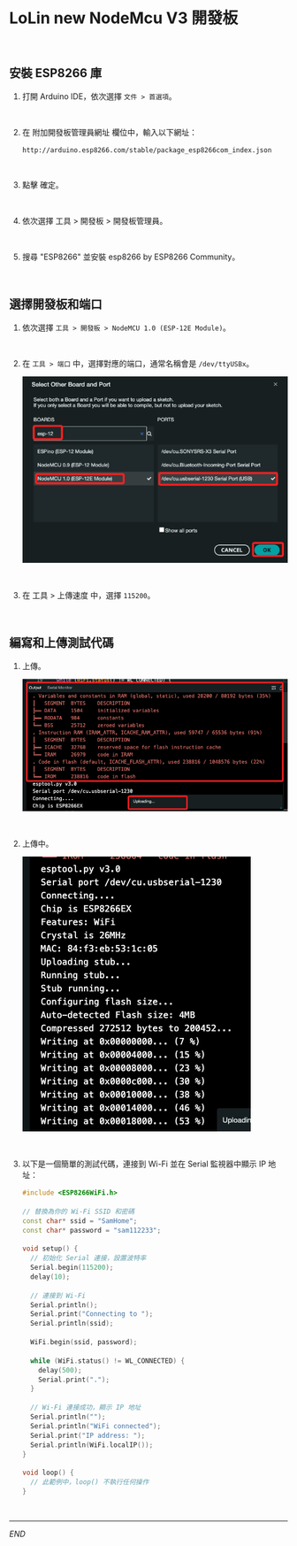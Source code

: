 # LoLin new NodeMcu V3 開發板

<br>

## 安裝 ESP8266 庫

1. 打開 Arduino IDE，依次選擇 `文件 > 首選項`。

<br>

2. 在 附加開發板管理員網址 欄位中，輸入以下網址：

    ```
    http://arduino.esp8266.com/stable/package_esp8266com_index.json
    ```

<br>

3. 點擊 確定。

<br>

4. 依次選擇 工具 > 開發板 > 開發板管理員。

<br>

5. 搜尋 "ESP8266" 並安裝 esp8266 by ESP8266 Community。

<br>

## 選擇開發板和端口

1. 依次選擇 `工具 > 開發板 > NodeMCU 1.0 (ESP-12E Module)`。

<br>

2. 在 `工具 > 端口` 中，選擇對應的端口，通常名稱會是 `/dev/ttyUSBx`。

    ![](images/img_05.png)

<br>

3. 在 工具 > 上傳速度 中，選擇 `115200`。

<br>

## 編寫和上傳測試代碼

1. 上傳。

    ![](images/img_06.png)

<br>

2. 上傳中。

    ![](images/img_07.png)

<br>

3. 以下是一個簡單的測試代碼，連接到 Wi-Fi 並在 Serial 監視器中顯示 IP 地址：

    ```cpp
    #include <ESP8266WiFi.h>

    // 替換為你的 Wi-Fi SSID 和密碼
    const char* ssid = "SamHome";
    const char* password = "sam112233";

    void setup() {
      // 初始化 Serial 連接，設置波特率
      Serial.begin(115200);
      delay(10);

      // 連接到 Wi-Fi
      Serial.println();
      Serial.print("Connecting to ");
      Serial.println(ssid);

      WiFi.begin(ssid, password);

      while (WiFi.status() != WL_CONNECTED) {
        delay(500);
        Serial.print(".");
      }

      // Wi-Fi 連接成功，顯示 IP 地址
      Serial.println("");
      Serial.println("WiFi connected");
      Serial.print("IP address: ");
      Serial.println(WiFi.localIP());
    }

    void loop() {
      // 此範例中，loop() 不執行任何操作
    }
    ```

<br>

___

_END_